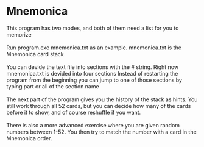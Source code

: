 # Mnemonica

This program has two modes, and both of them need a list for you to memorize<br><br>
Run program.exe mnemonica.txt as an example. mnemonica.txt is the Mnemonica card stack<br><br>
You can devide the text file into sections with the # string. Right now mnemonica.txt is devided into four sections 
Instead of restarting the program from the beginning you can jump to one of those sections by typing part or all of the section name<br><br>
The next part of the program gives you the history of the stack as hints. You still work through all 52 cards, but you can decide how many of the cards before it to show, and of course reshuffle if you want.<br><br>
There is also a more advanced exercise where you are given random numbers between 1-52.  You then try to match the number with a card in the Mnemonica order.<br><br>
